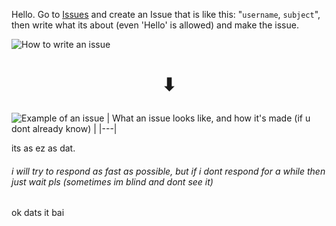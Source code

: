 Hello. Go to [Issues](https://github.com/CodingRedpanda/Ping-me/issues) and create an Issue that is like this: "`username`, `subject`", then write what its about (even 'Hello' is allowed) and make the issue.

![How to write an issue](https://user-images.githubusercontent.com/64909897/119878300-f74ab500-bef7-11eb-9a8a-3dbad28c8e3d.png)

<h1><p align="center">⬇</p></h1>

![Example of an issue](https://user-images.githubusercontent.com/64909897/119878070-ba7ebe00-bef7-11eb-88a7-7f5b47a3c948.png)
| What an issue looks like, and how it's made (if u dont already know) |
|---|

its as ez as dat.

###### i will try to respond as fast as possible, but if i dont respond for a *while* then just wait pls (sometimes im blind and dont see it)

ok dats it
bai
